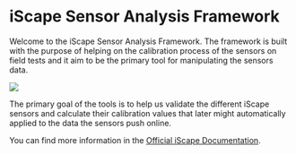 iScape Sensor Analysis Framework
=======

Welcome to the iScape Sensor Analysis Framework. The framework is built with the purpose of helping on the calibration process of the sensors on field tests and it aim to be the primary tool for manipulating the sensors data.

![](https://i.imgur.com/CvUuWpL.gif)

The primary goal of the tools is to help us validate the different iScape sensors and calculate their calibration values that later might automatically applied to the data the sensors push online.

You can find more information in the [Official iScape Documentation](https://docs.iscape.smartcitizen.me/Sensor%20Analysis%20Framework).